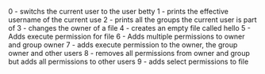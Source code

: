 0 - switchs the current user to the user betty
1 - prints the effective username of the current use
2 - prints all the groups the current user is part of
3 - changes the owner of a file
4 - creates an empty file called hello
5 - Adds execute permission for file
6 - Adds multiple permissions to owner and group owner
7 - adds execute permission to the owner, the group owner and other users
8 - removes all permissions from owner and group but adds all permissions to other users
9 - adds select permissions to file
